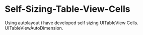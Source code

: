 # Self-Sizing-Table-View-Cells
Using autolayout i have developed self sizing UITableView Cells. UITableViewAutoDimension.
